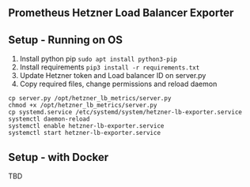 Prometheus Hetzner Load Balancer Exporter
-----------------------

Setup - Running on OS
-----------------------

1. Install python pip `sudo apt install python3-pip`
2. Install requirements `pip3 install -r requirements.txt`
3. Update Hetzner token and Load balancer ID on server.py
4. Copy required files, change permissions and reload daemon

```
cp server.py /opt/hetzner_lb_metrics/server.py
chmod +x /opt/hetzner_lb_metrics/server.py
cp systemd.service /etc/systemd/system/hetzner-lb-exporter.service
systemctl daemon-reload
systemctl enable hetzner-lb-exporter.service
systemctl start hetzner-lb-exporter.service
```

Setup - with Docker
--------------------------------
TBD